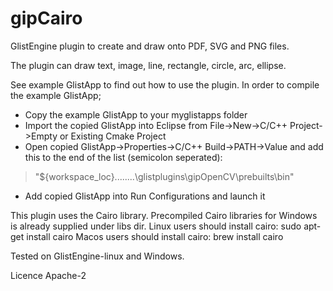 # gipCairo
GlistEngine plugin to create and draw onto PDF, SVG and PNG files.

The plugin can draw text, image, line, rectangle, circle, arc, ellipse.

See example GlistApp to find out how to use the plugin. In order to compile the example GlistApp;
- Copy the example GlistApp to your myglistapps folder
- Import the copied GlistApp into Eclipse from File->New->C/C++ Project->Empty or Existing Cmake Project
- Open copied GlistApp->Properties->C/C++ Build->PATH->Value and add this to the end of the list (semicolon seperated):
> "${workspace_loc}\..\..\..\..\glistplugins\gipOpenCV\prebuilts\bin"
- Add copied GlistApp into Run Configurations and launch it

This plugin uses the Cairo library.
Precompiled Cairo libraries for Windows is already supplied under libs dir.
Linux users should install cairo: sudo apt-get install cairo
Macos users should install cairo: brew install cairo

Tested on GlistEngine-linux and Windows.

Licence Apache-2

